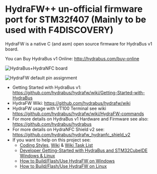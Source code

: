 HydraFW++ un-official firmware port for STM32f407 (Mainly to be used with F4DISCOVERY)
========

HydraFW is a native C (and asm) open source firmware for HydraBus v1 board.

You can Buy HydraBus v1 Online: http://hydrabus.com/buy-online

![HydraBus+HydraNFC board](HydraBus_V1_0_Rev1-4_Top_Bottom.jpg)

![HydraFW default pin assignment](HydraFW_Default_PinAssignment.png)

* Getting Started with HydraBus v1: https://github.com/hydrabus/hydrafw/wiki/Getting-Started-with-HydraBus
* HydraFW Wiki: https://github.com/hydrabus/hydrafw/wiki
* HydraFW usage with VT100 Terminal see wiki https://github.com/hydrabus/hydrafw/wiki/HydraFW-commands
* For more details on HydraBus v1 Hardware and Firmware see also: https://github.com/hydrabus/hydrabus
* For more details on HydraNFC Shield v2 see: https://github.com/hydrabus/hydrafw_hydranfc_shield_v2
* If you want to help on this project see:
  * [Coding Styles](https://github.com/hydrabus/hydrafw/blob/master/CODING_STYLE.md), [Wiki](https://github.com/hydrabus/hydrafw/wiki) & [Wiki Task List](https://github.com/hydrabus/hydrafw/wiki/Task-List) 
  * [Developer Getting-Started with HydraBus and STM32CubeIDE Windows & Linux](https://github.com/hydrabus/hydrafw/wiki/Getting-Started-with-HydraBus-and-STM32CubeIDE)
  * [How to Build/Flash/Use HydraFW on Windows](https://github.com/hydrabus/hydrafw/wiki/how-to-build-flash-and-use-hydrafw-on-windows)
  * [How to Build/Flash/Use HydraFW on Linux](https://github.com/hydrabus/hydrafw/wiki/how-to-build-flash-and-use-hydrafw-on-linux)
